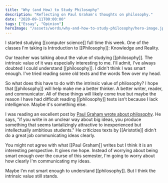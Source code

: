 ```yaml
---
title: "Why (and How) to Study Philosophy"
description: "Reflecting on Paul Graham's thoughts on philosophy."
date: "2020-09-11T00:00:00"
tags: ["Essay", "Opinion"]
heroImage: "/assets/words/why-and-how-to-study-philosophy/hero-image.jpg"
---
```


I started studying [[computer science]] full time this week. One of the classes I'm taking is Introduction to [[Philosophy]]: Knowledge and Reality.

Our teacher was talking about the value of studying [[philosophy]]. The intrinsic value of it was especially interesting to me. I'll admit, I've always doubted I could understand [[philosophy]]. I didn't think I was smart enough. I've tried reading some old texts and the words flew over my head.

So what does this have to do with the intrinsic value of philosophy? I hope that [[philosophy]] will help make me a better thinker. A better writer, reader, and communicator. All of these things will likely come true but maybe the reason I have had difficult reading [[philosophy]] texts isn't because I lack intelligence. Maybe it's something else.

I was reading an excellent post by [Paul Graham wrote about philosophy](http://paulgraham.com/philosophy.html). He says, "if you write in an unclear way about big ideas, you produce something that seems tantalizingly attractive to inexperienced but intellectually ambitious students." He criticizes texts by [[Aristotle]] didn't do a great job communicating ideas clearly.

You might not agree with what [[Paul Graham]] writes but I think it is an interesting perspective. It gives me hope. Instead of worrying about being smart enough over the course of this semester, I'm going to worry about how clearly I'm communicating my ideas.

Maybe I'm not smart enough to understand [[philosophy]]. But I think the intrinsic value still stands.
